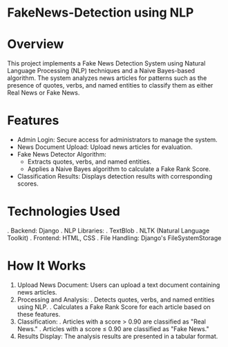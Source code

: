 # FakeNews-Detection using NLP

# Overview
This project implements a Fake News Detection System using Natural Language Processing (NLP) techniques and a Naive Bayes-based algorithm. The system analyzes news articles for patterns such as the presence of quotes, verbs, and named entities to classify them as either Real News or Fake News.

# Features
* Admin Login: Secure access for administrators to manage the system. <br/>
* News Document Upload: Upload news articles for evaluation. <br/>
* Fake News Detector Algorithm: <br/>
    * Extracts quotes, verbs, and named entities.<br/>
    * Applies a Naive Bayes algorithm to calculate a Fake Rank Score.<br/>
* Classification Results: Displays detection results with corresponding scores.<br/>

# Technologies Used
. Backend: Django
. NLP Libraries:
  . TextBlob
  . NLTK (Natural Language Toolkit)
. Frontend: HTML, CSS
. File Handling: Django's FileSystemStorage

# How It Works
1. Upload News Document: Users can upload a text document containing news articles.
2. Processing and Analysis:
    . Detects quotes, verbs, and named entities using NLP.
    . Calculates a Fake Rank Score for each article based on these features.
3. Classification:
    . Articles with a score > 0.90 are classified as "Real News."
    . Articles with a score ≤ 0.90 are classified as "Fake News."
4. Results Display: The analysis results are presented in a tabular format.
